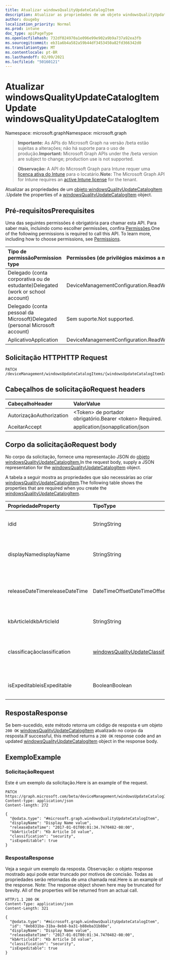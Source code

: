 ```yaml
---
title: Atualizar windowsQualityUpdateCatalogItem
description: Atualizar as propriedades de um objeto windowsQualityUpdateCatalogItem .
author: dougeby
localization_priority: Normal
ms.prod: intune
doc_type: apiPageType
ms.openlocfilehash: 732df024970a1e096e99e902a9b9a737a92ea3fb
ms.sourcegitcommit: eb31a6b4a582a59b44df3453450a82fd366342d0
ms.translationtype: MT
ms.contentlocale: pt-BR
ms.lasthandoff: 02/09/2021
ms.locfileid: "50160121"
---
```

# <a name="update-windowsqualityupdatecatalogitem"></a><span data-ttu-id="d52e2-103">Atualizar windowsQualityUpdateCatalogItem</span><span class="sxs-lookup"><span data-stu-id="d52e2-103">Update windowsQualityUpdateCatalogItem</span></span>

<span data-ttu-id="d52e2-104">Namespace: microsoft.graph</span><span class="sxs-lookup"><span data-stu-id="d52e2-104">Namespace: microsoft.graph</span></span>

> <span data-ttu-id="d52e2-105">**Importante:** As APIs do Microsoft Graph na versão /beta estão sujeitas a alterações; não há suporte para o uso de produção.</span><span class="sxs-lookup"><span data-stu-id="d52e2-105">**Important:** Microsoft Graph APIs under the /beta version are subject to change; production use is not supported.</span></span>

> <span data-ttu-id="d52e2-106">**Observação:** A API do Microsoft Graph para Intune requer uma [licença ativa do Intune](https://go.microsoft.com/fwlink/?linkid=839381) para o locatário.</span><span class="sxs-lookup"><span data-stu-id="d52e2-106">**Note:** The Microsoft Graph API for Intune requires an [active Intune license](https://go.microsoft.com/fwlink/?linkid=839381) for the tenant.</span></span>

<span data-ttu-id="d52e2-107">Atualizar as propriedades de um [objeto windowsQualityUpdateCatalogItem](../resources/intune-softwareupdate-windowsqualityupdatecatalogitem.md) .</span><span class="sxs-lookup"><span data-stu-id="d52e2-107">Update the properties of a [windowsQualityUpdateCatalogItem](../resources/intune-softwareupdate-windowsqualityupdatecatalogitem.md) object.</span></span>

## <a name="prerequisites"></a><span data-ttu-id="d52e2-108">Pré-requisitos</span><span class="sxs-lookup"><span data-stu-id="d52e2-108">Prerequisites</span></span>
<span data-ttu-id="d52e2-p101">Uma das seguintes permissões é obrigatória para chamar esta API. Para saber mais, incluindo como escolher permissões, confira [Permissões](/graph/permissions-reference).</span><span class="sxs-lookup"><span data-stu-id="d52e2-p101">One of the following permissions is required to call this API. To learn more, including how to choose permissions, see [Permissions](/graph/permissions-reference).</span></span>

|<span data-ttu-id="d52e2-111">Tipo de permissão</span><span class="sxs-lookup"><span data-stu-id="d52e2-111">Permission type</span></span>|<span data-ttu-id="d52e2-112">Permissões (de privilégios máximos a mínimos)</span><span class="sxs-lookup"><span data-stu-id="d52e2-112">Permissions (from most to least privileged)</span></span>|
|:---|:---|
|<span data-ttu-id="d52e2-113">Delegado (conta corporativa ou de estudante)</span><span class="sxs-lookup"><span data-stu-id="d52e2-113">Delegated (work or school account)</span></span>|<span data-ttu-id="d52e2-114">DeviceManagementConfiguration.ReadWrite.All</span><span class="sxs-lookup"><span data-stu-id="d52e2-114">DeviceManagementConfiguration.ReadWrite.All</span></span>|
|<span data-ttu-id="d52e2-115">Delegado (conta pessoal da Microsoft)</span><span class="sxs-lookup"><span data-stu-id="d52e2-115">Delegated (personal Microsoft account)</span></span>|<span data-ttu-id="d52e2-116">Sem suporte.</span><span class="sxs-lookup"><span data-stu-id="d52e2-116">Not supported.</span></span>|
|<span data-ttu-id="d52e2-117">Aplicativo</span><span class="sxs-lookup"><span data-stu-id="d52e2-117">Application</span></span>|<span data-ttu-id="d52e2-118">DeviceManagementConfiguration.ReadWrite.All</span><span class="sxs-lookup"><span data-stu-id="d52e2-118">DeviceManagementConfiguration.ReadWrite.All</span></span>|

## <a name="http-request"></a><span data-ttu-id="d52e2-119">Solicitação HTTP</span><span class="sxs-lookup"><span data-stu-id="d52e2-119">HTTP Request</span></span>
<!-- {
  "blockType": "ignored"
}
-->
``` http
PATCH /deviceManagement/windowsUpdateCatalogItems/{windowsUpdateCatalogItemId}
```

## <a name="request-headers"></a><span data-ttu-id="d52e2-120">Cabeçalhos de solicitação</span><span class="sxs-lookup"><span data-stu-id="d52e2-120">Request headers</span></span>
|<span data-ttu-id="d52e2-121">Cabeçalho</span><span class="sxs-lookup"><span data-stu-id="d52e2-121">Header</span></span>|<span data-ttu-id="d52e2-122">Valor</span><span class="sxs-lookup"><span data-stu-id="d52e2-122">Value</span></span>|
|:---|:---|
|<span data-ttu-id="d52e2-123">Autorização</span><span class="sxs-lookup"><span data-stu-id="d52e2-123">Authorization</span></span>|<span data-ttu-id="d52e2-124">&lt;Token&gt; de portador obrigatório.</span><span class="sxs-lookup"><span data-stu-id="d52e2-124">Bearer &lt;token&gt; Required.</span></span>|
|<span data-ttu-id="d52e2-125">Aceitar</span><span class="sxs-lookup"><span data-stu-id="d52e2-125">Accept</span></span>|<span data-ttu-id="d52e2-126">application/json</span><span class="sxs-lookup"><span data-stu-id="d52e2-126">application/json</span></span>|

## <a name="request-body"></a><span data-ttu-id="d52e2-127">Corpo da solicitação</span><span class="sxs-lookup"><span data-stu-id="d52e2-127">Request body</span></span>
<span data-ttu-id="d52e2-128">No corpo da solicitação, fornece uma representação JSON do [objeto windowsQualityUpdateCatalogItem.](../resources/intune-softwareupdate-windowsqualityupdatecatalogitem.md)</span><span class="sxs-lookup"><span data-stu-id="d52e2-128">In the request body, supply a JSON representation for the [windowsQualityUpdateCatalogItem](../resources/intune-softwareupdate-windowsqualityupdatecatalogitem.md) object.</span></span>

<span data-ttu-id="d52e2-129">A tabela a seguir mostra as propriedades que são necessárias ao criar [windowsQualityUpdateCatalogItem](../resources/intune-softwareupdate-windowsqualityupdatecatalogitem.md).</span><span class="sxs-lookup"><span data-stu-id="d52e2-129">The following table shows the properties that are required when you create the [windowsQualityUpdateCatalogItem](../resources/intune-softwareupdate-windowsqualityupdatecatalogitem.md).</span></span>

|<span data-ttu-id="d52e2-130">Propriedade</span><span class="sxs-lookup"><span data-stu-id="d52e2-130">Property</span></span>|<span data-ttu-id="d52e2-131">Tipo</span><span class="sxs-lookup"><span data-stu-id="d52e2-131">Type</span></span>|<span data-ttu-id="d52e2-132">Descrição</span><span class="sxs-lookup"><span data-stu-id="d52e2-132">Description</span></span>|
|:---|:---|:---|
|<span data-ttu-id="d52e2-133">id</span><span class="sxs-lookup"><span data-stu-id="d52e2-133">id</span></span>|<span data-ttu-id="d52e2-134">String</span><span class="sxs-lookup"><span data-stu-id="d52e2-134">String</span></span>|<span data-ttu-id="d52e2-135">A ID do item de catálogo. Herdado [de windowsUpdateCatalogItem](../resources/intune-softwareupdate-windowsupdatecatalogitem.md)</span><span class="sxs-lookup"><span data-stu-id="d52e2-135">The catalog item id. Inherited from [windowsUpdateCatalogItem](../resources/intune-softwareupdate-windowsupdatecatalogitem.md)</span></span>|
|<span data-ttu-id="d52e2-136">displayName</span><span class="sxs-lookup"><span data-stu-id="d52e2-136">displayName</span></span>|<span data-ttu-id="d52e2-137">String</span><span class="sxs-lookup"><span data-stu-id="d52e2-137">String</span></span>|<span data-ttu-id="d52e2-138">O nome de exibição do item de catálogo.</span><span class="sxs-lookup"><span data-stu-id="d52e2-138">The display name for the catalog item.</span></span> <span data-ttu-id="d52e2-139">Herdado [de windowsUpdateCatalogItem](../resources/intune-softwareupdate-windowsupdatecatalogitem.md)</span><span class="sxs-lookup"><span data-stu-id="d52e2-139">Inherited from [windowsUpdateCatalogItem](../resources/intune-softwareupdate-windowsupdatecatalogitem.md)</span></span>|
|<span data-ttu-id="d52e2-140">releaseDateTime</span><span class="sxs-lookup"><span data-stu-id="d52e2-140">releaseDateTime</span></span>|<span data-ttu-id="d52e2-141">DateTimeOffset</span><span class="sxs-lookup"><span data-stu-id="d52e2-141">DateTimeOffset</span></span>|<span data-ttu-id="d52e2-142">A data em que o item de catálogo foi lançado Herdado de [windowsUpdateCatalogItem](../resources/intune-softwareupdate-windowsupdatecatalogitem.md)</span><span class="sxs-lookup"><span data-stu-id="d52e2-142">The date the catalog item was released Inherited from [windowsUpdateCatalogItem](../resources/intune-softwareupdate-windowsupdatecatalogitem.md)</span></span>|
|<span data-ttu-id="d52e2-143">kbArticleId</span><span class="sxs-lookup"><span data-stu-id="d52e2-143">kbArticleId</span></span>|<span data-ttu-id="d52e2-144">String</span><span class="sxs-lookup"><span data-stu-id="d52e2-144">String</span></span>|<span data-ttu-id="d52e2-145">ID do artigo da base de dados de conhecimento</span><span class="sxs-lookup"><span data-stu-id="d52e2-145">Knowledge base article id</span></span>|
|<span data-ttu-id="d52e2-146">classificação</span><span class="sxs-lookup"><span data-stu-id="d52e2-146">classification</span></span>|[<span data-ttu-id="d52e2-147">windowsQualityUpdateClassification</span><span class="sxs-lookup"><span data-stu-id="d52e2-147">windowsQualityUpdateClassification</span></span>](../resources/intune-softwareupdate-windowsqualityupdateclassification.md)|<span data-ttu-id="d52e2-148">Classificação da atualização de qualidade.</span><span class="sxs-lookup"><span data-stu-id="d52e2-148">Classification of the quality update.</span></span> <span data-ttu-id="d52e2-149">Os valores possíveis são: `all`, `security`, `nonSecurity`.</span><span class="sxs-lookup"><span data-stu-id="d52e2-149">Possible values are: `all`, `security`, `nonSecurity`.</span></span>|
|<span data-ttu-id="d52e2-150">isExpeditable</span><span class="sxs-lookup"><span data-stu-id="d52e2-150">isExpeditable</span></span>|<span data-ttu-id="d52e2-151">Boolean</span><span class="sxs-lookup"><span data-stu-id="d52e2-151">Boolean</span></span>|<span data-ttu-id="d52e2-152">Sinalizador indicando se a atualização se qualifica para acelerar</span><span class="sxs-lookup"><span data-stu-id="d52e2-152">Flag indicating if update qualifies for expedite</span></span>|



## <a name="response"></a><span data-ttu-id="d52e2-153">Resposta</span><span class="sxs-lookup"><span data-stu-id="d52e2-153">Response</span></span>
<span data-ttu-id="d52e2-154">Se bem-sucedido, este método retorna um código de resposta e um objeto `200 OK` [windowsQualityUpdateCatalogItem](../resources/intune-softwareupdate-windowsqualityupdatecatalogitem.md) atualizado no corpo da resposta.</span><span class="sxs-lookup"><span data-stu-id="d52e2-154">If successful, this method returns a `200 OK` response code and an updated [windowsQualityUpdateCatalogItem](../resources/intune-softwareupdate-windowsqualityupdatecatalogitem.md) object in the response body.</span></span>

## <a name="example"></a><span data-ttu-id="d52e2-155">Exemplo</span><span class="sxs-lookup"><span data-stu-id="d52e2-155">Example</span></span>

### <a name="request"></a><span data-ttu-id="d52e2-156">Solicitação</span><span class="sxs-lookup"><span data-stu-id="d52e2-156">Request</span></span>
<span data-ttu-id="d52e2-157">Este é um exemplo da solicitação.</span><span class="sxs-lookup"><span data-stu-id="d52e2-157">Here is an example of the request.</span></span>
``` http
PATCH https://graph.microsoft.com/beta/deviceManagement/windowsUpdateCatalogItems/{windowsUpdateCatalogItemId}
Content-type: application/json
Content-length: 272

{
  "@odata.type": "#microsoft.graph.windowsQualityUpdateCatalogItem",
  "displayName": "Display Name value",
  "releaseDateTime": "2017-01-01T00:01:34.7470482-08:00",
  "kbArticleId": "Kb Article Id value",
  "classification": "security",
  "isExpeditable": true
}
```

### <a name="response"></a><span data-ttu-id="d52e2-158">Resposta</span><span class="sxs-lookup"><span data-stu-id="d52e2-158">Response</span></span>
<span data-ttu-id="d52e2-p104">Veja a seguir um exemplo da resposta. Observação: o objeto response mostrado aqui pode estar truncado por motivos de concisão. Todas as propriedades serão retornadas de uma chamada real.</span><span class="sxs-lookup"><span data-stu-id="d52e2-p104">Here is an example of the response. Note: The response object shown here may be truncated for brevity. All of the properties will be returned from an actual call.</span></span>
``` http
HTTP/1.1 200 OK
Content-Type: application/json
Content-Length: 321

{
  "@odata.type": "#microsoft.graph.windowsQualityUpdateCatalogItem",
  "id": "8eb831ba-31ba-8eb8-ba31-b88eba31b88e",
  "displayName": "Display Name value",
  "releaseDateTime": "2017-01-01T00:01:34.7470482-08:00",
  "kbArticleId": "Kb Article Id value",
  "classification": "security",
  "isExpeditable": true
}
```




